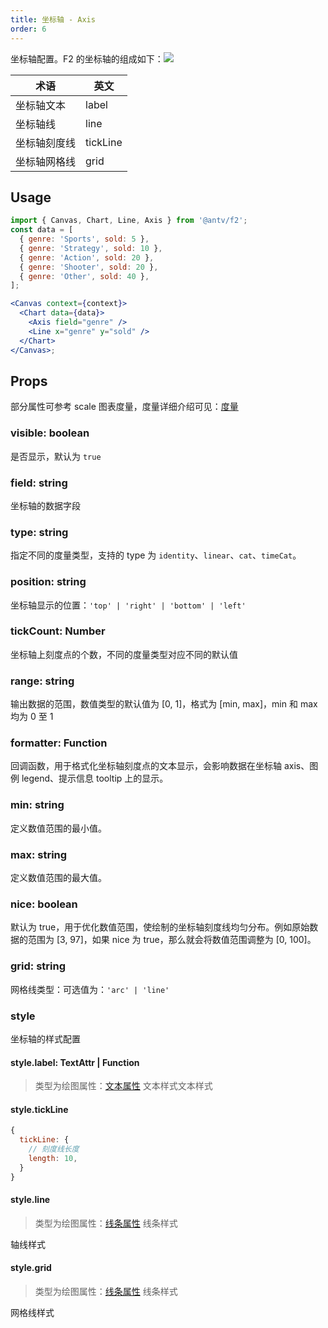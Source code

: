 ```yaml
---
title: 坐标轴 - Axis
order: 6
---
```


坐标轴配置。F2 的坐标轴的组成如下：![](https://gw.alipayobjects.com/zos/rmsportal/YhhBplZmzxzwvUBeEvPE.png#width=500)

| **术语**     | **英文** |
| ------------ | -------- |
| 坐标轴文本   | label    |
| 坐标轴线     | line     |
| 坐标轴刻度线 | tickLine |
| 坐标轴网格线 | grid     |

## Usage

```jsx
import { Canvas, Chart, Line, Axis } from '@antv/f2';
const data = [
  { genre: 'Sports', sold: 5 },
  { genre: 'Strategy', sold: 10 },
  { genre: 'Action', sold: 20 },
  { genre: 'Shooter', sold: 20 },
  { genre: 'Other', sold: 40 },
];

<Canvas context={context}>
  <Chart data={data}>
    <Axis field="genre" />
    <Line x="genre" y="sold" />
  </Chart>
</Canvas>;
```

## Props

部分属性可参考 scale 图表度量，度量详细介绍可见：[度量](/tutorial/scale.zh.md)

### visible: boolean

是否显示，默认为 `true`

### field: string

坐标轴的数据字段

### type: string

指定不同的度量类型，支持的 type 为 `identity`、`linear`、`cat`、`timeCat`。

### position: string

坐标轴显示的位置：`'top' | 'right' | 'bottom' | 'left'`

### tickCount: Number

坐标轴上刻度点的个数，不同的度量类型对应不同的默认值

### range: string

输出数据的范围，数值类型的默认值为 [0, 1]，格式为 [min, max]，min 和 max 均为 0 至 1

### formatter: Function

回调函数，用于格式化坐标轴刻度点的文本显示，会影响数据在坐标轴 axis、图例 legend、提示信息 tooltip 上的显示。

### min: string

定义数值范围的最小值。

### max: string

定义数值范围的最大值。

### nice: boolean

默认为 true，用于优化数值范围，使绘制的坐标轴刻度线均匀分布。例如原始数据的范围为 [3, 97]，如果 nice 为 true，那么就会将数值范围调整为 [0, 100]。

### grid: string

网格线类型：可选值为：`'arc' | 'line'`

### style

坐标轴的样式配置

#### style.label: TextAttr | Function

> 类型为绘图属性：[文本属性](/tutorial/shape-attrs#文本属性) 文本样式文本样式

#### style.tickLine

```js
{
  tickLine: {
    // 刻度线长度
    length: 10,
  }
}
```

#### style.line

> 类型为绘图属性：[线条属性](/tutorial/shape-attrs#线条属性) 线条样式

轴线样式

#### style.grid

> 类型为绘图属性：[线条属性](/tutorial/shape-attrs#线条属性) 线条样式

网格线样式
